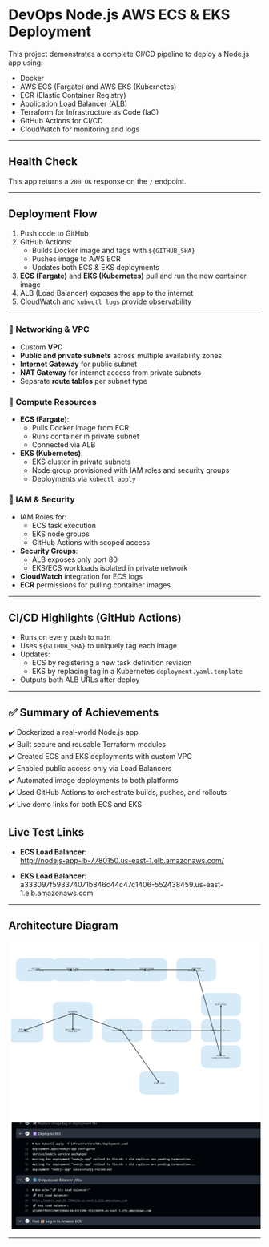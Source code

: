 # DevOps Node.js AWS ECS & EKS Deployment

This project demonstrates a complete CI/CD pipeline to deploy a Node.js app using:

- Docker  
- AWS ECS (Fargate) and AWS EKS (Kubernetes) 
- ECR (Elastic Container Registry)  
- Application Load Balancer (ALB)  
- Terraform for Infrastructure as Code (IaC)  
- GitHub Actions for CI/CD  
- CloudWatch for monitoring and logs  

---

##  Health Check

This app returns a `200 OK` response on the `/` endpoint.

---

##  Deployment Flow

1. Push code to GitHub  
2. GitHub Actions:
   - Builds Docker image and tags with `${GITHUB_SHA}`
   - Pushes image to AWS ECR
   - Updates both ECS & EKS deployments
3. **ECS (Fargate)** and **EKS (Kubernetes)** pull and run the new container image
4. ALB (Load Balancer) exposes the app to the internet
5. CloudWatch and `kubectl logs` provide observability  

---

### 🔹 Networking & VPC

- Custom **VPC**
- **Public and private subnets** across multiple availability zones
- **Internet Gateway** for public subnet
- **NAT Gateway** for internet access from private subnets
- Separate **route tables** per subnet type

### 🔹 Compute Resources

- **ECS (Fargate)**:
  - Pulls Docker image from ECR
  - Runs container in private subnet
  - Connected via ALB
- **EKS (Kubernetes)**:
  - EKS cluster in private subnets
  - Node group provisioned with IAM roles and security groups
  - Deployments via `kubectl apply`

### 🔹 IAM & Security

- IAM Roles for:
  - ECS task execution
  - EKS node groups
  - GitHub Actions with scoped access
- **Security Groups**:
  - ALB exposes only port 80
  - EKS/ECS workloads isolated in private network
- **CloudWatch** integration for ECS logs
- **ECR** permissions for pulling container images

---

##  CI/CD Highlights (GitHub Actions)

- Runs on every push to `main`
- Uses `${GITHUB_SHA}` to uniquely tag each image
- Updates:
  - ECS by registering a new task definition revision
  - EKS by replacing tag in a Kubernetes `deployment.yaml.template`
- Outputs both ALB URLs after deploy

---

## ✅ Summary of Achievements

✔️ Dockerized a real-world Node.js app  
✔️ Built secure and reusable Terraform modules  
✔️ Created ECS and EKS deployments with custom VPC  
✔️ Enabled public access only via Load Balancers  
✔️ Automated image deployments to both platforms  
✔️ Used GitHub Actions to orchestrate builds, pushes, and rollouts  
✔️ Live demo links for both ECS and EKS  

##  Live Test Links

- **ECS Load Balancer**:  
  http://nodejs-app-lb-7780150.us-east-1.elb.amazonaws.com/

- **EKS Load Balancer**:  
  a333097f593374071b846c44c47c1406-552438459.us-east-1.elb.amazonaws.com

---

##  Architecture Diagram

![ DevOps AWS Pipeline](./full_devops_aws_pipeline.png)
![Outputs](./Output_EKS_ECS.png)


---



